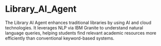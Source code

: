 # Library_AI_Agent
The Library AI Agent enhances traditional libraries by using AI and cloud technologies. It leverages NLP via IBM Granite to understand natural language queries, helping students find relevant academic resources more efficiently than conventional keyword-based systems.
